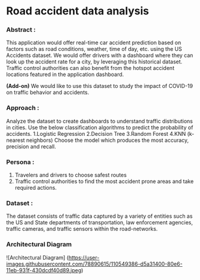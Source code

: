 # Road accident data analysis


### Abstract :
This application would offer real-time car accident prediction based on factors such as 
road conditions, weather, time of day, etc. using the US Accidents dataset.
We would offer drivers with a dashboard where they can look up the accident rate for a city,
by leveraging this historical dataset. Traffic control authorities can also benefit from the hotspot accident locations
featured in the application dashboard.

**(Add-on)** We would like to use this dataset to study the impact of COVID-19 on traffic behavior and accidents.

### Approach :
Analyze the dataset to create dashboards to understand traffic distributions in cities.
Use the below classification algorithms to predict the probability of accidents.
1.Logistic Regression 
2.Decision Tree
3.Random Forest
4.KNN (k- nearest neighbors)
Choose the model which produces the most accuracy, precision and recall.



### Persona :
1. Travelers and drivers to choose safest routes
2. Traffic control authorities to find the most accident prone areas and take required actions.


### Dataset : 
The dataset consists of traffic data captured by a variety of entities such as the US and State departments
of transportation, law enforcement agencies, traffic cameras, and traffic sensors within the road-networks.

### Architectural Diagram
![Architectural Diagram] (https://user-images.githubusercontent.com/78890615/110549386-d5a31400-80e6-11eb-931f-430dcdf40d89.jpeg)
